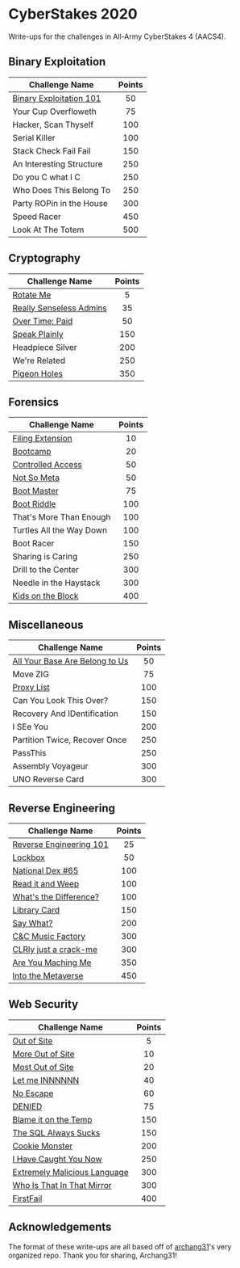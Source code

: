 # CyberStakes 2020

Write-ups for the challenges in All-Army CyberStakes 4 (AACS4).

## Binary Exploitation

| Challenge Name               | Points  | 
| -----------------------------|:-------:|
| [Binary Exploitation 101](./BinaryExploitation/BinaryExploitation101) | 50 | 
| Your Cup Overfloweth | 75 |
| Hacker, Scan Thyself | 100 |
| Serial Killer | 100 |
| Stack Check Fail Fail | 150 |
| An Interesting Structure | 250 |
| Do you C what I C | 250 |
| Who Does This Belong To | 250 |
| Party ROPin in the House | 300 |
| Speed Racer | 450 |
| Look At The Totem | 500 |

## Cryptography

| Challenge Name               | Points  |
| -----------------------------|:-------:|
| [Rotate Me](./Cryptography/RotateMe) | 5 |
| [Really Senseless Admins](./Cryptography/ReallySenselessAdmins) | 35 |
| [Over Time: Paid](./Cryptography/OverTimePaid) | 50 |
| [Speak Plainly](./Cryptography/SpeakPlainly) | 150 |
| Headpiece Silver | 200 |
| We're Related | 250 |
| [Pigeon Holes](./Cryptography/PigeonHoles) | 350 |

## Forensics

| Challenge Name               | Points  |
| -----------------------------|:-------:|
| [Filing Extension](./Forensics/FilingExtension) | 10 |
| [Bootcamp](./Forensics/Bootcamp) | 20 |
| [Controlled Access](./Forensics/ControlledAccess) | 50 |
| [Not So Meta](./Forensics/NotSoMeta) | 50 |
| [Boot Master](./Forensics/BootMaster) | 75 |
| [Boot Riddle](./Forensics/BootRiddle) | 100 |
| That's More Than Enough | 100 |
| Turtles All the Way Down | 100 |
| Boot Racer | 150 |
| Sharing is Caring | 250 |
| Drill to the Center | 300 |
| Needle in the Haystack | 300 |
| [Kids on the Block](./Forensics/KidsOnTheBlock) | 400 |

## Miscellaneous

| Challenge Name               | Points  |
| -----------------------------|:-------:|
| [All Your Base Are Belong to Us](./Miscellaneous/AllYourBaseAreBelongToUs) | 50 |
| Move ZIG | 75 |
| [Proxy List](./Miscellaneous/ProxyList) | 100 |
| Can You Look This Over? | 150 |
| Recovery And IDentification | 150 |
| I SEe You | 200 |
| Partition Twice, Recover Once | 250 |
| PassThis | 250 |
| Assembly Voyageur | 300 |
| UNO Reverse Card | 300 |

## Reverse Engineering

| Challenge Name               | Points  |
| -----------------------------|:-------:|
| [Reverse Engineering 101](./ReverseEngineering/ReverseEngineering101) | 25 |
| [Lockbox](./ReverseEngineering/Lockbox) | 50 |
| [National Dex #65](./ReverseEngineering/NationalDex65) | 100 |
| [Read it and Weep](./ReverseEngineering/ReadItAndWeep) | 100 |
| [What's the Difference?](./ReverseEngineering/WhatsTheDifference) | 100 |
| [Library Card](./ReverseEngineering/LibraryCard) | 150 |
| [Say What?](./ReverseEngineering/SayWhat) | 200 |
| [C&C Music Factory](./ReverseEngineering/CandCMusicFactory) | 300 |
| [CLRly just a crack-me](./ReverseEngineering/CLRlyJustACrackMe) | 300 |
| [Are You Maching Me](./ReverseEngineering/AreYouMachingMe) | 350 |
| [Into the Metaverse](./ReverseEngineering/IntoTheMetaverse) | 450 |

## Web Security

| Challenge Name               | Points  |
| -----------------------------|:-------:|
| [Out of Site](./WebSecurity/OutOfSite) | 5 |
| [More Out of Site](./WebSecurity/MoreOutOfSite) | 10 |
| [Most Out of Site](./WebSecurity/MostOutOfSite) | 20 |
| [Let me INNNNNN](./WebSecurity/LetMeInnnnnn) | 40 |
| [No Escape](./WebSecurity/NoEscape) | 60 |
| [DENIED](./WebSecurity/DENIED) | 75 |
| [Blame it on the Temp](./WebSecurity/BlameItOnTheTemp) | 150 |
| [The SQL Always Sucks](./WebSecurity/TheSQLAlwaysSucks) | 150 |
| [Cookie Monster](./WebSecurity/CookieMonster) | 200 |
| [I Have Caught You Now](./WebSecurity/IHaveCaughtYouNow) | 250 |
| [Extremely Malicious Language](./WebSecurity/ExtremelyMaliciousLanguage) | 300 |
| [Who Is That In That Mirror](./WebSecurity/WhoIsThatInThatMirror) | 300 |
| [FirstFail](./WebSecurity/FirstFail) | 400 |

## Acknowledgements

The format of these write-ups are all based off of [archang31](https://github.com/archang31/aacs4-writeups/)'s very organized repo. Thank you for sharing, Archang31!